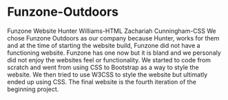 # Funzone-Outdoors
Funzone Website 
Hunter Williams-HTML 
Zachariah Cunningham-CSS
We chose Funzone Outdoors as our company because Hunter, works for them and at the time of starting the website build, Funzone did not have a functioning website. Funzone has one now but it is bland and we personaly did not enjoy the websites feel or functionality.
We started to code from scratch and went from using CSS to Bootstrap as a way to style the website. We then tried to use W3CSS to style the website but ultimatly ended up using CSS. The final website is the fourth iteration of the beginning project.

